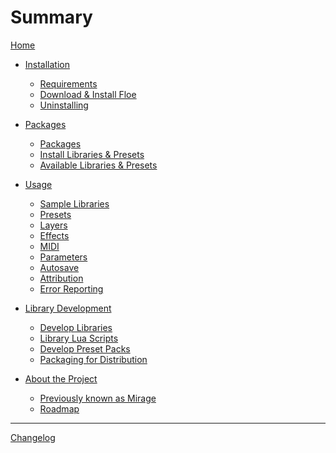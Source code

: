 <!--
SPDX-FileCopyrightText: 2024 Sam Windell
SPDX-License-Identifier: GPL-3.0-or-later
-->

# Summary

[Home](./home.md)

- [Installation]()
  - [Requirements](./installation/requirements.md)
  - [Download & Install Floe](./installation/download-and-install-floe.md)
  - [Uninstalling](./installation/uninstalling.md)

- [Packages]()
  - [Packages](./packages/about-packages.md)
  - [Install Libraries & Presets](./packages/install-packages.md)
  - [Available Libraries & Presets](./packages/available-packages.md)

- [Usage]()
  - [Sample Libraries](./usage/sample-libraries.md)
  - [Presets](./usage/presets.md)
  - [Layers](./usage/layers.md)
  - [Effects](./usage/effects.md)
  - [MIDI](./usage/midi.md)
  - [Parameters](./usage/parameters.md)
  - [Autosave](./usage/autosave.md)
  - [Attribution](./usage/attribution.md)
  - [Error Reporting](./usage/error-reporting.md)

- [Library Development]()
  - [Develop Libraries](./develop/develop-libraries.md)
  - [Library Lua Scripts](./develop/library-lua-scripts.md)
  - [Develop Preset Packs](./develop/develop-preset-packs.md)
  - [Packaging for Distribution](./develop/packaging.md)

- [About the Project]()
  - [Previously known as Mirage](./about-the-project/mirage.md)
  - [Roadmap](./about-the-project/roadmap.md)

-----------

[Changelog](./changelog.md)
